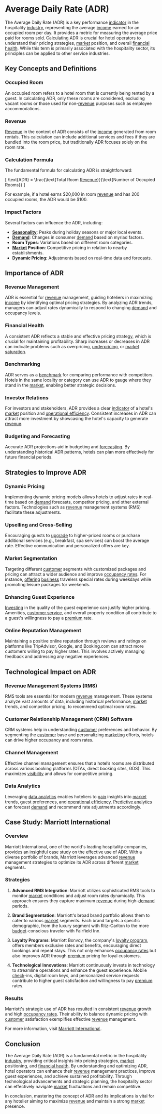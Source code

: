 # Average Daily Rate (ADR)

The Average Daily Rate (ADR) is a key performance [indicator](../i/indicator.md) in the hospitality [industry](../i/industry.md), representing the average [income](../i/income.md) earned for an occupied room per day. It provides a metric for measuring the average price paid for rooms sold. Calculating ADR is crucial for hotel operators to understand their pricing strategies, [market](../m/market.md) position, and overall [financial health](../f/financial_health.md). While this term is primarily associated with the hospitality sector, its principles can be applied to other service industries.

## Key Concepts and Definitions

### Occupied Room
An occupied room refers to a hotel room that is currently being rented by a guest. In calculating ADR, only these rooms are considered, excluding vacant rooms or those used for non-[revenue](../r/revenue.md) purposes such as employee accommodations.

### Revenue
[Revenue](../r/revenue.md) in the context of ADR consists of the [income](../i/income.md) generated from room rentals. This calculation can include additional services and fees if they are bundled into the room price, but traditionally ADR focuses solely on the room rate.

### Calculation Formula
The fundamental formula for calculating ADR is straightforward:

\[ \text{ADR} = \frac{\text{Total Room [Revenue](../r/revenue.md)}}{\text{Number of Occupied Rooms}} \]

For example, if a hotel earns $20,000 in room [revenue](../r/revenue.md) and has 200 occupied rooms, the ADR would be $100.

### Impact Factors
Several factors can influence the ADR, including:

- **[Seasonality](../s/seasonality.md)**: Peaks during holiday seasons or major local events.
- **[Demand](../d/demand.md)**: Changes in consumer [demand](../d/demand.md) based on myriad factors.
- **Room Types**: Variations based on different room categories.
- **[Market](../m/market.md) Position**: Competitive pricing in relation to nearby establishments.
- **Dynamic Pricing**: Adjustments based on real-time data and forecasts.

## Importance of ADR

### Revenue Management
ADR is essential for [revenue](../r/revenue.md) management, guiding hoteliers in maximizing [income](../i/income.md) by identifying optimal pricing strategies. By analyzing ADR trends, managers can adjust rates dynamically to respond to changing [demand](../d/demand.md) and occupancy levels.

### Financial Health
A consistent ADR reflects a stable and effective pricing strategy, which is crucial for maintaining profitability. Sharp increases or decreases in ADR can indicate problems such as overpricing, [underpricing](../u/underpricing.md), or [market saturation](../m/market_saturation.md).

### Benchmarking
ADR serves as a [benchmark](../b/benchmark.md) for comparing performance with competitors. Hotels in the same locality or category can use ADR to gauge where they stand in the [market](../m/market.md), enabling better strategic decisions.

### Investor Relations
For investors and stakeholders, ADR provides a clear [indicator](../i/indicator.md) of a hotel's [market](../m/market.md) position and [operational efficiency](../o/operational_efficiency_in_trading.md). Consistent increases in ADR can attract more investment by showcasing the hotel's capacity to generate [revenue](../r/revenue.md).

### Budgeting and Forecasting
Accurate ADR projections aid in budgeting and [forecasting](../f/forecasting.md). By understanding historical ADR patterns, hotels can plan more effectively for future financial periods.

## Strategies to Improve ADR

### Dynamic Pricing
Implementing dynamic pricing models allows hotels to adjust rates in real-time based on [demand](../d/demand.md) forecasts, competitor pricing, and other external factors. Technologies such as [revenue](../r/revenue.md) management systems (RMS) facilitate these adjustments.

### Upselling and Cross-Selling
Encouraging guests to [upgrade](../u/upgrade.md) to higher-priced rooms or purchase additional services (e.g., breakfast, spa services) can boost the average rate. Effective communication and personalized offers are key.

### Market Segmentation
Targeting different [customer](../c/customer.md) segments with customized packages and pricing can attract a wider audience and improve [occupancy rates](../o/occupancy_rates_in_trading.md). For instance, [offering](../o/offering.md) [business](../b/business.md) travelers special rates during weekdays while promoting leisure packages for weekends.

### Enhancing Guest Experience
[Investing](../i/investing.md) in the quality of the guest experience can justify higher pricing. Amenities, [customer service](../c/customer_service.md), and overall property condition all contribute to a guest's willingness to pay a [premium](../p/premium.md) rate.

### Online Reputation Management
Maintaining a positive online reputation through reviews and ratings on platforms like TripAdvisor, Google, and Booking.com can attract more customers willing to pay higher rates. This involves actively managing feedback and addressing any negative experiences.

## Technological Impact on ADR

### Revenue Management Systems (RMS)
RMS tools are essential for modern [revenue](../r/revenue.md) management. These systems analyze vast amounts of data, including historical performance, [market](../m/market.md) trends, and competitor pricing, to recommend optimal room rates.

### Customer Relationship Management (CRM) Software
CRM systems help in understanding [customer](../c/customer.md) preferences and behavior. By segmenting the [customer](../c/customer.md) base and personalizing [marketing](../m/marketing.md) efforts, hotels can drive higher occupancy and room rates.

### Channel Management
Effective channel management ensures that a hotel’s rooms are distributed across various booking platforms (OTAs, direct booking sites, GDS). This maximizes [visibility](../v/visibility.md) and allows for competitive pricing.

### Data Analytics
Leveraging [data analytics](../d/data_analytics.md) enables hoteliers to [gain](../g/gain.md) insights into [market](../m/market.md) trends, guest preferences, and [operational efficiency](../o/operational_efficiency_in_trading.md). [Predictive analytics](../p/predictive_analytics.md) can forecast [demand](../d/demand.md) and recommend rate adjustments accordingly.

## Case Study: Marriott International

### Overview
Marriott International, one of the world's leading hospitality companies, provides an insightful case study on the effective use of ADR. With a diverse portfolio of brands, Marriott leverages advanced [revenue](../r/revenue.md) management strategies to optimize its ADR across different [market](../m/market.md) segments.

### Strategies
1. **Advanced RMS Integration**: Marriott utilizes sophisticated RMS tools to monitor [market](../m/market.md) conditions and adjust room rates dynamically. This approach ensures they capture maximum [revenue](../r/revenue.md) during high-[demand](../d/demand.md) periods.

2. **Brand Segmentation**: Marriott's broad brand portfolio allows them to cater to various [market](../m/market.md) segments. Each brand targets a specific demographic, from the luxury segment with Ritz-Carlton to the more [budget](../b/budget.md)-conscious traveler with Fairfield Inn.

3. **Loyalty Programs**: Marriott Bonvoy, the company's [loyalty program](../l/loyalty_program.md), offers members exclusive rates and benefits, encouraging direct bookings and repeat stays. This not only enhances [occupancy rates](../o/occupancy_rates_in_trading.md) but also improves ADR through [premium](../p/premium.md) pricing for loyal customers.

4. **Technological Innovations**: Marriott continuously invests in technology to streamline operations and enhance the guest experience. Mobile [check](../c/check.md)-ins, digital room keys, and personalized service requests contribute to higher guest satisfaction and willingness to pay [premium](../p/premium.md) rates.

### Results
Marriott's strategic use of ADR has resulted in consistent [revenue](../r/revenue.md) growth and high [occupancy rates](../o/occupancy_rates_in_trading.md). Their ability to balance dynamic pricing with [customer](../c/customer.md) satisfaction exemplifies effective [revenue](../r/revenue.md) management.

For more information, visit [Marriott International](https://www.marriott.com/).

## Conclusion

The Average Daily Rate (ADR) is a fundamental metric in the hospitality [industry](../i/industry.md), providing critical insights into pricing strategies, [market](../m/market.md) positioning, and [financial health](../f/financial_health.md). By understanding and optimizing ADR, hotel operators can enhance their [revenue](../r/revenue.md) management practices, improve guest experiences, and achieve sustained profitability. Through technological advancements and strategic planning, the hospitality sector can effectively navigate [market](../m/market.md) fluctuations and remain competitive.

In conclusion, mastering the concept of ADR and its implications is vital for any hotelier aiming to maximize [revenue](../r/revenue.md) and maintain a strong [market](../m/market.md) presence.